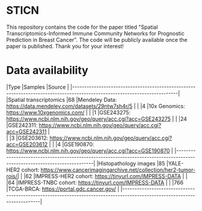 # STICN
This repository contains the code for the paper titled "Spatial Transcriptomics-Informed Immune Community Networks for Prognostic Prediction in Breast Cancer".   The code will be publicly available once the paper is published.  Thank you for your interest!

# Data availability
|Type                     |Samples      |Source                                                                            |
|--------------------------------------------------------------------------------------------------------------------------|
|Spatial transcriptomics  |68           |Mendeley Data: https://data.mendeley.com/datasets/29ntw7sh4r/5                    |
|                         |4            |10x Genomics: https://www.10xgenomics.com/                                        |
|                         |1            |GSE243275: https://www.ncbi.nlm.nih.gov/geo/query/acc.cgi?acc=GSE243275           |
|                         |24           |GSE242311: https://www.ncbi.nlm.nih.gov/geo/query/acc.cgi?acc=GSE242311           |                        
|                         |3            |GSE203612: https://www.ncbi.nlm.nih.gov/geo/query/acc.cgi?acc=GSE203612           |
|                         |4            |GSE190870: https://www.ncbi.nlm.nih.gov/geo/query/acc.cgi?acc=GSE190870           |
|--------------------------------------------------------------------------------------------------------------------------|
|Histopathology images    |85           |YALE-HER2 cohort: https://www.cancerimagingarchive.net/collection/her2-tumor-rois/|
|                         |62           |IMPRESS-HER2 cohort: https://tinyurl.com/IMPRESS-DATA                             |
|                         |64           |IMPRESS-TNBC cohort: https://tinyurl.com/IMPRESS-DATA                             |
|                         |766          |TCGA-BRCA: https://portal.gdc.cancer.gov/                                         |
|--------------------------------------------------------------------------------------------------------------------------|

